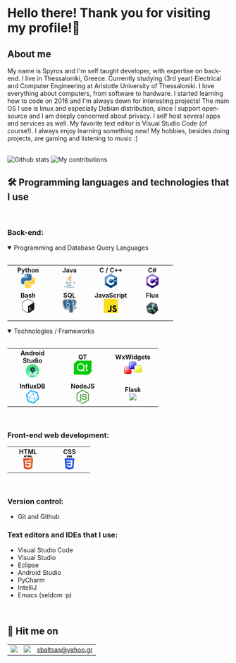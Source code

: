 # Hello there! Thank you for visiting my profile!👋

## About me

My name is Spyros and I'm self taught developer, with expertise on back-end. I live in Thessaloniki, Greece. Currently studying (3rd year) Electrical and Computer Engineering at Aristotle University of Thessaloniki. I love everything about computers, from software to hardware. I started learning how to code on 2016 and I'm always down for interesting projects! The main OS I use is linux and especially Debian distribution, since I support open-source and I am deeply concerned about privacy. I self host several apps and services as well. My favorite text editor is Visual Studio Code (of course!). I always enjoy learning something new! My hobbies, besides doing projects, are gaming and listening to music :)
<br><br>

![Github stats](https://github-readme-stats.vercel.app/api?username=thetonk&count_private=true&show_icons=true&theme=dark)
![My contributions](https://github-readme-streak-stats.herokuapp.com/?user=thetonk&theme=dark)  


## 🛠️ Programming languages and technologies that I use
<br>

### Back-end:
 <details open>
    <summary>Programming and Database Query Languages</summary>
    <br>
    <table>
        <tr valign="top">
                <td width="80px" align="center">
                <span><strong>Python</strong></span><br>
                <img height="32px" src="icons/python.png">
                </td>
                <td width="80px" align="center">
                <span><strong>Java</strong></span><br>
                <img height="32" src="icons/java.png">
                </td>
                <td width="80px" align="center">
                <span><strong>C / C++</strong></span><br>
                <img height="32" src="icons/cpp.svg">
                </td>
                <td width="80px" align="center">
                <span><strong>C#</strong></span><br>
                <img height="32" src="icons/cs.png">
                </td>
        </tr>
        <tr valign="top">
                <td width="80px" align="center">
                <span><strong>Bash</strong></span><br>
                <img height="32px" src="icons/bash.png">
                </td>
                <td width="80px" align="center">
                <span><strong>SQL</strong></span><br>
                <img height="32px" src="icons/postgresql.png">
                </td>
                <td width="80px" align="center">
                <span><strong>JavaScript</strong></span><br>
                <img height="32px" src="icons/JS.png">
                </td>
                <td width="80px" align="center">
                <span><strong>Flux</strong></span><br>
                <img height="42px" src="icons/flux.svg">
                </td>
        </tr>
    </table>
    
 </details>
 <details open>
    <summary>Technologies / Frameworks</summary>
    <br>
    <table>
        <tr align="vtop">
            <td width="80px" align="center">
                <span><strong>Android Studio</strong></span><br>
                <img height="32px" src="icons/Android_Studio.png">
            </td>
            <td width="80px" align="center">
                <span><strong>QT</strong></span><br>
                <img height="32px" src="icons/qt.png">
            </td>
            <td width="80px" align="center">
                <span><strong>WxWidgets</strong></span><br>
                <img height="32px" src="icons/WxWidgets.svg">
            </td>
        </tr>
        <tr>
            <td width="100px" align="center">
                <span><strong>InfluxDB</strong></span><br>
                <img height="32px" src="icons/influxdblogo.svg">
            </td>
            <td width="100px" align="center">
                <span><strong>NodeJS</strong></span><br>
                <img height="32px" src="icons/nodejs.png">
            </td>
            <td width="100px" align="center">
                <span><strong>Flask</strong></span><br>
                <img height="42px" src="https://www.vectorlogo.zone/logos/pocoo_flask/pocoo_flask-icon.svg">
            </td>
        </tr>
    </table>
 </details>
<br>


### Front-end web development:
 <table>
    <tr align="vtop">
        <td width="80px" align="center">
                <span><strong>HTML</strong></span><br>
                <img height="32px" src="icons/HTML.png">
        </td>
        <td width="80px" align="center">
                <span><strong>CSS</strong></span><br>
                <img height="32px" src="icons/CSS.png">
        </td>
    </tr>
 </table>
<br>

### Version control:
 - Git and Github

### Text editors and IDEs that I use:
 - Visual Studio Code
 - Visual Studio
 - Eclipse
 - Android Studio
 - PyCharm
 - IntelliJ
 - Emacs (seldom :p)

<br>

## 🤙 Hit me on
<table>
    <tr>
        <td align="center">
            <a href="https://www.facebook.com/profile.php?id=100010793558518"><img width=32px src="https://www.vectorlogo.zone/logos/facebook/facebook-official.svg"></a>
        </td>
        <td align="center">
            <a href="https://www.instagram.com/_sbaltsas_/"><img width=32px src="https://www.vectorlogo.zone/logos/instagram/instagram-icon.svg"></a>
        </td>
        <td align="center">
            <a href="mailto:sbaltsas@yahoo.gr">sbaltsas@yahoo.gr</a>
        </td>
    </tr>
</table>
